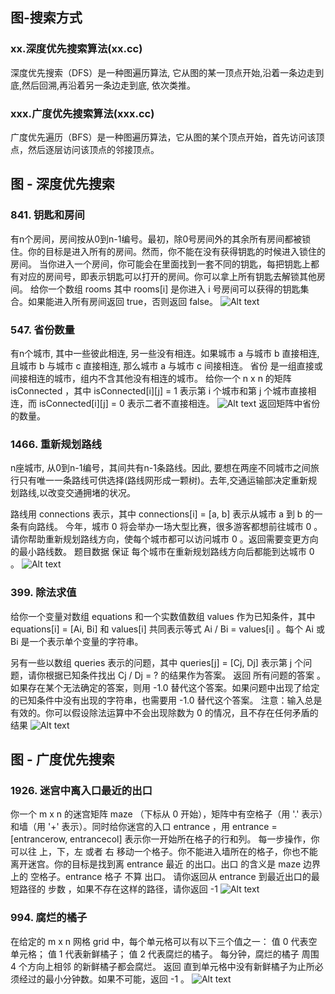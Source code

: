 ## 图-搜索方式
### xx.深度优先搜索算法(xx.cc)
深度优先搜索（DFS）是一种图遍历算法, 它从图的某一顶点开始,沿着一条边走到底,然后回溯,再沿着另一条边走到底, 依次类推。

### xxx.广度优先搜索算法(xxx.cc)
广度优先遍历（BFS）是一种图遍历算法，它从图的某个顶点开始，首先访问该顶点，然后逐层访问该顶点的邻接顶点。

## 图 - 深度优先搜索
### 841. 钥匙和房间
有n个房间，房间按从0到n-1编号。最初，除0号房间外的其余所有房间都被锁住。你的目标是进入所有的房间。然而，你不能在没有获得钥匙的时候进入锁住的房间。
当你进入一个房间，你可能会在里面找到一套不同的钥匙，每把钥匙上都有对应的房间号，即表示钥匙可以打开的房间。你可以拿上所有钥匙去解锁其他房间。
给你一个数组 rooms 其中 rooms[i] 是你进入 i 号房间可以获得的钥匙集合。如果能进入所有房间返回 true，否则返回 false。
![Alt text](../pic/13graphTraversal/image.png)

### 547. 省份数量
有n个城市, 其中一些彼此相连, 另一些没有相连。如果城市 a 与城市 b 直接相连, 且城市 b 与城市 c 直接相连, 那么城市 a 与城市 c 间接相连。
省份 是一组直接或间接相连的城市，组内不含其他没有相连的城市。
给你一个 n x n 的矩阵 isConnected ，其中 isConnected[i][j] = 1 表示第 i 个城市和第 j 个城市直接相连，而 isConnected[i][j] = 0 表示二者不直接相连。
![Alt text](../pic/13graphTraversal/image2.png)
返回矩阵中省份的数量。

### 1466. 重新规划路线 
n座城市, 从0到n-1编号，其间共有n-1条路线。因此, 要想在两座不同城市之间旅行只有唯一一条路线可供选择(路线网形成一颗树)。去年,交通运输部决定重新规划路线,以改变交通拥堵的状况。

路线用 connections 表示，其中 connections[i] = [a, b] 表示从城市 a 到 b 的一条有向路线。
今年，城市 0 将会举办一场大型比赛，很多游客都想前往城市 0 。
请你帮助重新规划路线方向，使每个城市都可以访问城市 0 。返回需要变更方向的最小路线数。
题目数据 保证 每个城市在重新规划路线方向后都能到达城市 0 。
![Alt text](../pic/13graphTraversal/image3.png)

### 399. 除法求值
给你一个变量对数组 equations 和一个实数值数组 values 作为已知条件，其中 equations[i] = [Ai, Bi] 和 values[i] 共同表示等式 Ai / Bi = values[i] 。每个 Ai 或 Bi 是一个表示单个变量的字符串。

另有一些以数组 queries 表示的问题，其中 queries[j] = [Cj, Dj] 表示第 j 个问题，请你根据已知条件找出 Cj / Dj = ? 的结果作为答案。
返回 所有问题的答案 。如果存在某个无法确定的答案，则用 -1.0 替代这个答案。如果问题中出现了给定的已知条件中没有出现的字符串，也需要用 -1.0 替代这个答案。
注意：输入总是有效的。你可以假设除法运算中不会出现除数为 0 的情况，且不存在任何矛盾的结果
![Alt text](../pic/13graphTraversal/image4.png)

## 图 - 广度优先搜索
### 1926. 迷宫中离入口最近的出口

你一个 m x n 的迷宫矩阵 maze （下标从 0 开始），矩阵中有空格子（用 '.' 表示）和墙（用 '+' 表示）。同时给你迷宫的入口 entrance ，用 entrance = [entrancerow, entrancecol] 表示你一开始所在格子的行和列。
每一步操作，你可以往 上，下，左 或者 右 移动一个格子。你不能进入墙所在的格子，你也不能离开迷宫。你的目标是找到离 entrance 最近 的出口。出口 的含义是 maze 边界 上的 空格子。entrance 格子 不算 出口。
请你返回从 entrance 到最近出口的最短路径的 步数 ，如果不存在这样的路径，请你返回 -1
![Alt text](../pic//13graphTraversal/image5.png)

### 994. 腐烂的橘子
在给定的 m x n 网格 grid 中，每个单元格可以有以下三个值之一：
值 0 代表空单元格；
值 1 代表新鲜橘子；
值 2 代表腐烂的橘子。
每分钟，腐烂的橘子 周围 4 个方向上相邻 的新鲜橘子都会腐烂。
返回 直到单元格中没有新鲜橘子为止所必须经过的最小分钟数。如果不可能，返回 -1 。
![Alt text](../pic/13graphTraversal/image6.png)